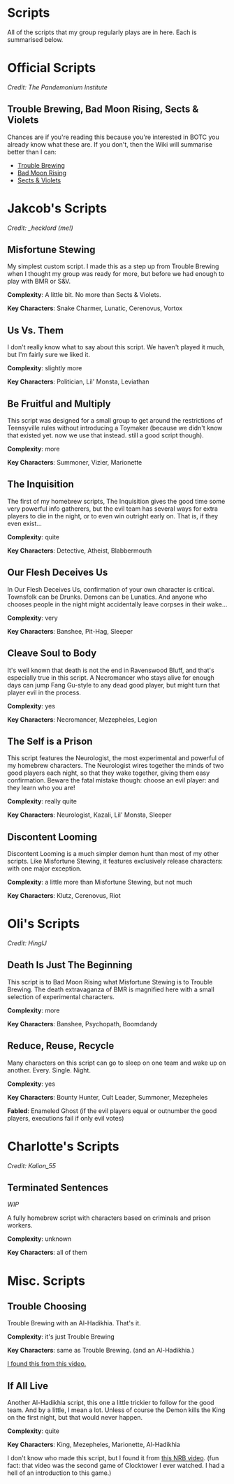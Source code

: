 # Scripts

All of the scripts that my group regularly plays are in here. Each is summarised below.

# Official Scripts

_Credit: The Pandemonium Institute_

## Trouble Brewing, Bad Moon Rising, Sects & Violets

Chances are if you're reading this because you're interested in BOTC you already know what these are.
If you don't, then the Wiki will summarise better than I can:

- [Trouble Brewing](https://wiki.bloodontheclocktower.com/Trouble_Brewing)
- [Bad Moon Rising](https://wiki.bloodontheclocktower.com/Bad_Moon_Rising)
- [Sects & Violets](https://wiki.bloodontheclocktower.com/Sects_%26_Violets)

# Jakcob's Scripts

_Credit: \_hecklord (me!)_

## Misfortune Stewing

My simplest custom script. I made this as a step up from Trouble Brewing when I thought my group was ready for more,
but before we had enough to play with BMR or S&V.

**Complexity**: A little bit. No more than Sects & Violets.

**Key Characters**: Snake Charmer, Lunatic, Cerenovus, Vortox

## Us Vs. Them

I don't really know what to say about this script. We haven't played it much, but I'm fairly sure we liked it.

**Complexity**: slightly more

**Key Characters**: Politician, Lil' Monsta, Leviathan

## Be Fruitful and Multiply

This script was designed for a small group to get around the restrictions of Teensyville rules without introducing a Toymaker
(because we didn't know that existed yet. now we use that instead. still a good script though).

**Complexity**: more

**Key Characters**: Summoner, Vizier, Marionette

## The Inquisition

The first of my homebrew scripts, The Inquisition gives the good time some very powerful info gatherers, but the evil team
has several ways for extra players to die in the night, or to even win outright early on. That is, if they even exist...

**Complexity**: quite

**Key Characters**: Detective, Atheist, Blabbermouth

## Our Flesh Deceives Us

In Our Flesh Deceives Us, confirmation of your own character is critical. Townsfolk can be Drunks.
Demons can be Lunatics. And anyone who chooses people in the night might accidentally leave corpses in their wake...

**Complexity**: very

**Key Characters**: Banshee, Pit-Hag, Sleeper

## Cleave Soul to Body

It's well known that death is not the end in Ravenswood Bluff, and that's especially true in this script.
A Necromancer who stays alive for enough days can jump Fang Gu-style to any dead good player, but might turn that player evil in the process.

**Complexity**: yes

**Key Characters**: Necromancer, Mezepheles, Legion

## The Self is a Prison

This script features the Neurologist, the most experimental and powerful of my homebrew characters.
The Neurologist wires together the minds of two good players each night, so that they wake together, giving them easy confirmation.
Beware the fatal mistake though: choose an evil player: and they learn who you are!

**Complexity**: really quite

**Key Characters**: Neurologist, Kazali, Lil' Monsta, Sleeper

## Discontent Looming

Discontent Looming is a much simpler demon hunt than most of my other scripts.
Like Misfortune Stewing, it features exclusively release characters: with one major exception.

**Complexity**: a little more than Misfortune Stewing, but not much

**Key Characters**: Klutz, Cerenovus, Riot

# Oli's Scripts

_Credit: HinglJ_

## Death Is Just The Beginning

This script is to Bad Moon Rising what Misfortune Stewing is to Trouble Brewing.
The death extravaganza of BMR is magnified here with a small selection of experimental characters.

**Complexity**: more

**Key Characters**: Banshee, Psychopath, Boomdandy

## Reduce, Reuse, Recycle

Many characters on this script can go to sleep on one team and wake up on another. Every. Single. Night.

**Complexity**: yes

**Key Characters**: Bounty Hunter, Cult Leader, Summoner, Mezepheles

**Fabled**: Enameled Ghost (if the evil players equal or outnumber the good players, executions fail if only evil votes)

# Charlotte's Scripts

_Credit: Kalion_55_

## Terminated Sentences

_WIP_

A fully homebrew script with characters based on criminals and prison workers.

**Complexity**: unknown

**Key Characters**: all of them

# Misc. Scripts

## Trouble Choosing

Trouble Brewing with an Al-Hadikhia. That's it.

**Complexity**: it's just Trouble Brewing

**Key Characters**: same as Trouble Brewing. (and an Al-Hadikhia.)

[I found this from this video.](https://www.youtube.com/watch?v=JRO9FNEwIcU)

## If All Live

Another Al-Hadikhia script, this one a little trickier to follow for the good team. And by a little, I mean a lot.
Unless of course the Demon kills the King on the first night, but that would never happen.

**Complexity**: quite

**Key Characters**: King, Mezepheles, Marionette, Al-Hadikhia

I don't know who made this script, but I found it from [this NRB video](https://www.youtube.com/watch?v=lyTQRPH8qhs).
(fun fact: that video was the second game of Clocktower I ever watched. I had a hell of an introduction to this game.)
